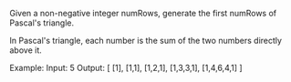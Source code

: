 Given a non-negative integer numRows, generate the first numRows of Pascal's triangle.

In Pascal's triangle, each number is the sum of the two numbers directly above it.

Example:
Input: 5
Output:
[
[1],
[1,1],
[1,2,1],
[1,3,3,1],
[1,4,6,4,1]
]
